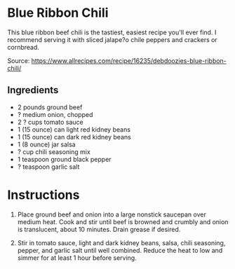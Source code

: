 # Blue Ribbon Chili

This blue ribbon beef chili is the tastiest, easiest recipe you'll ever find. I recommend serving it with sliced jalape?o chile peppers and crackers or cornbread.

Source: https://www.allrecipes.com/recipe/16235/debdoozies-blue-ribbon-chili/

## Ingredients

- 2 pounds ground beef
- ? medium onion, chopped
- 2 ? cups tomato sauce
- 1 (15 ounce) can light red kidney beans
- 1 (15 ounce) can dark red kidney beans
- 1 (8 ounce) jar salsa
- ? cup chili seasoning mix
- 1 teaspoon ground black pepper
- ? teaspoon garlic salt

# Instructions

1. Place ground beef and onion into a large nonstick saucepan over medium heat. Cook and stir until beef is browned and crumbly and onion is translucent, about 10 minutes. Drain grease if desired.

2. Stir in tomato sauce, light and dark kidney beans, salsa, chili seasoning, pepper, and garlic salt until well combined. Reduce the heat to low and simmer for at least 1 hour before serving.
